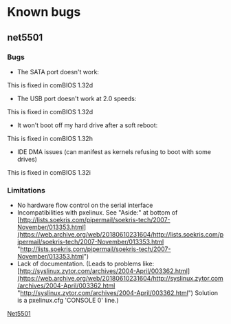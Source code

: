 # Known bugs

## net5501

### Bugs

*  The SATA port doesn't work:

This is fixed in comBIOS 1.32d


*  The USB port doesn't work at 2.0 speeds:

This is fixed in comBIOS 1.32d


*  It won't boot off my hard drive after a soft reboot:

This is fixed in comBIOS 1.32h


*  IDE DMA issues (can manifest as kernels refusing to boot with some drives)

This is fixed in comBIOS 1.32i


### Limitations

*  No hardware flow control on the serial interface
*  Incompatibilities with pxelinux. See "Aside:" at bottom of [http://lists.soekris.com/pipermail/soekris-tech/2007-November/013353.html](https://web.archive.org/web/20180610231604/http://lists.soekris.com/pipermail/soekris-tech/2007-November/013353.html "http://lists.soekris.com/pipermail/soekris-tech/2007-November/013353.html")
*  Lack of documentation. (Leads to problems like: [http://syslinux.zytor.com/archives/2004-April/003362.html](https://web.archive.org/web/20180610231604/http://syslinux.zytor.com/archives/2004-April/003362.html "http://syslinux.zytor.com/archives/2004-April/003362.html") Solution is a pxelinux.cfg 'CONSOLE 0' line.)

[Net5501](Category_Net5501.md "Category_Net5501")
